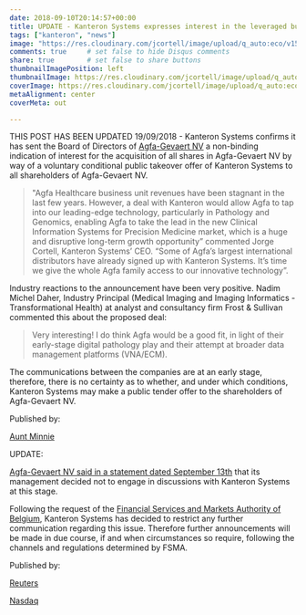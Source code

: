 ```yaml
---
date: 2018-09-10T20:14:57+00:00
title: UPDATE - Kanteron Systems expresses interest in the leveraged buyout of Agfa-Gevaert NV
tags: ["kanteron", "news"]
image: "https://res.cloudinary.com/jcortell/image/upload/q_auto:eco/v1536574049/Media/agfa-872395_960_720.jpg"
comments: true     # set false to hide Disqus comments
share: true        # set false to share buttons
thumbnailImagePosition: left
thumbnailImage: https://res.cloudinary.com/jcortell/image/upload/q_auto:eco/v1536574049/Media/agfa-872395_960_720.jpg
coverImage: https://res.cloudinary.com/jcortell/image/upload/q_auto:eco/v1536574049/Media/agfa-872395_960_720.jpg
metaAlignment: center
coverMeta: out

---
```

THIS POST HAS BEEN UPDATED 19/09/2018 - Kanteron Systems confirms it has sent the Board of Directors of [Agfa-Gevaert NV](https://www.agfa.com/corporate/) a non-binding indication of interest for the acquisition of all shares in Agfa-Gevaert NV by way of a voluntary conditional public takeover offer of Kanteron Systems to all shareholders of Agfa-Gevaert NV.

<!--more-->

 > "Agfa Healthcare business unit revenues have been stagnant in the last few years. However, a deal with Kanteron would allow Agfa to tap into our leading-edge technology, particularly in Pathology and Genomics, enabling Agfa to take the lead in the new Clinical Information Systems for Precision Medicine market, which is a huge and disruptive long-term growth opportunity” commented Jorge Cortell, Kanteron Systems’ CEO. “Some of Agfa’s largest international distributors have already signed up with Kanteron Systems. It’s time we give the whole Agfa family access to our innovative technology”.

 Industry reactions to the announcement have been very positive. Nadim Michel Daher, Industry Principal (Medical Imaging and Imaging Informatics - Transformational Health) at analyst and consultancy firm Frost & Sullivan commented this about the proposed deal:

 > Very interesting! I do think Agfa would be a good fit, in light of their early-stage digital pathology play and their attempt at broader data management platforms (VNA/ECM).

The communications between the companies are at an early stage, therefore, there is no certainty as to whether, and under which conditions, Kanteron Systems may make a public tender offer to the shareholders of Agfa-Gevaert NV.

Published by:

[Aunt Minnie](https://www.auntminnie.com/index.aspx?sec=log&URL=https%3a%2f%2fwww.auntminnie.com%2findex.aspx%3fSec%3dsup%26Sub%3dpac%26Pag%3ddis%26ItemId%3d121806)

UPDATE:

[Agfa-Gevaert NV said in a statement dated September 13th](https://www.agfa.com/corporate/news-item/agfa-declines-indication-of-interest-by-kanteron-systems/) that its management decided not to engage in discussions with Kanteron Systems at this stage.

Following the request of the [Financial Services and Markets Authority of Belgium](https://www.fsma.be/en), Kanteron Systems has decided to restrict any further communication regarding this issue. Therefore further announcements will be made in due course, if and when circumstances so require, following the channels and regulations determined by FSMA.

Published by:

[Reuters](https://www.reuters.com/article/us-storm-florence/trump-pledges-strong-federal-support-for-hurricane-stricken-carolinas-idUSKCN1LX126)

[Nasdaq](https://www.nasdaq.com/article/belgiums-agfa-gevaert-rejects-takeover-offer-from-kanteron-systems-20180913-00131)
